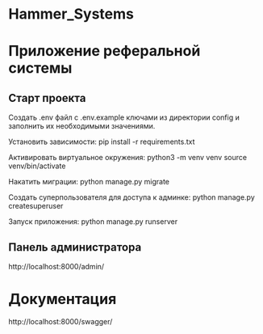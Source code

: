# Hammer_Systems

# Приложение реферальной системы

## Старт проекта

Создать .env файл с .env.example ключами из директории config и заполнить их необходимыми значениями.

Установить зависимости:
pip install -r requirements.txt

Активировать виртуальное окружения:
python3 -m venv venv
source venv/bin/activate

Накатить миграции:
python manage.py migrate

Создать суперпользователя для доступа к админке:
python manage.py createsuperuser

Запуск приложения:
python manage.py runserver


## Панель администратора
http://localhost:8000/admin/

# Документация
http://localhost:8000/swagger/